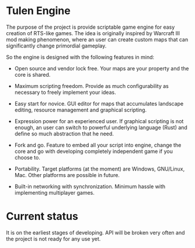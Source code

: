 Tulen Engine
============

The purpose of the project is provide scriptable game engine for easy creation
of RTS-like games. The idea is originally inspired by Warcraft III mod making phenomenon,
where an user can create custom maps that can significantly change primordial gameplay.  

So the engine is designed with the following features in mind:

- Open source and vendor lock free. Your maps are your property and the core is shared.

- Maximum scripting freedom. Provide as much configurability as necessary to freely
implement your ideas.

- Easy start for novice. GUI editor for maps that accumulates landscape editing,
resource management and graphical scripting.

- Expression power for an experienced user. If graphical scripting is not enough,
an user can switch to powerful underlying language (Rust) and define so much
abstraction that he need.

- Fork and go. Feature to embed all your script into engine, change the core and
go with developing completely independent game if you choose to.

- Portability. Target platforms (at the moment) are Windows, GNU/Linux, Mac. Other
platforms are possible in future.

- Built-in networking with synchronization. Minimum hassle with implementing
multiplayer games.

# Current status

It is on the earliest stages of developing. API will be broken very often and
the project is not ready for any use yet.
